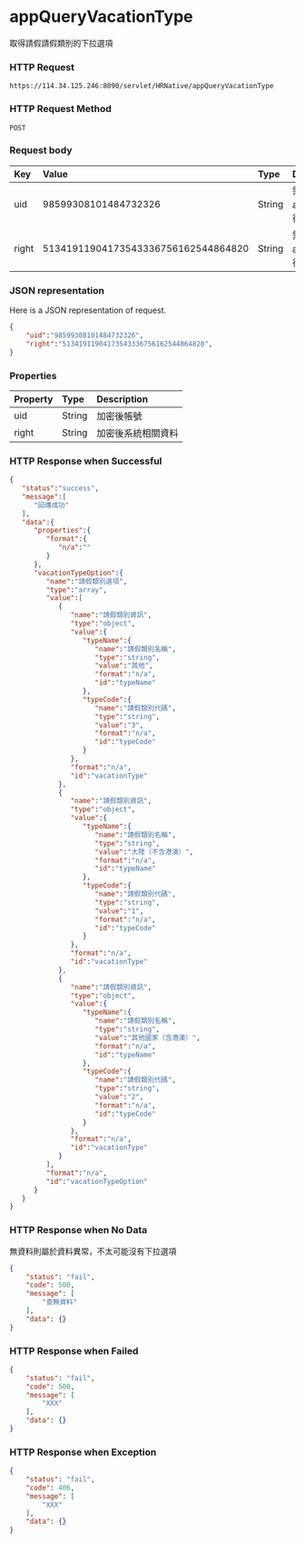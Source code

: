 # appQueryVacationType
取得請假請假類別的下拉選項

### HTTP Request
```
https://114.34.125.246:8090/servlet/HRNative/appQueryVacationType
```

### HTTP Request Method
```
POST
```

### Request body
| Key | Value | Type | Description |
|:----------|:-------------|:-----|:------------|
| uid | 98599308101484732326 | String | 需透過appLogin取得
| right | 51341911904173543336756162544864820 | String | 需透過appLogin取得 |

### JSON representation
Here is a JSON representation of request.
```json
{
    "uid":"98599308101484732326",
    "right":"51341911904173543336756162544864820",
}
```

### Properties
| Property | Type | Description |
|:---------|:-----|:------------|
| uid   | String | 加密後帳號 |
| right | String | 加密後系統相關資料 |

### HTTP Response when Successful
```json
{
   "status":"success",
   "message":[
      "回傳成功"
   ],
   "data":{
      "properties":{
         "format":{
            "n/a":""
         }
      },
      "vacationTypeOption":{
         "name":"請假類別選項",
         "type":"array",
         "value":[
            {
               "name":"請假類別資訊",
               "type":"object",
               "value":{
                  "typeName":{
                     "name":"請假類別名稱",
                     "type":"string",
                     "value":"其他",
                     "format":"n/a",
                     "id":"typeName"
                  },
                  "typeCode":{
                     "name":"請假類別代碼",
                     "type":"string",
                     "value":"3",
                     "format":"n/a",
                     "id":"typeCode"
                  }
               },
               "format":"n/a",
               "id":"vacationType"
            },
            {
               "name":"請假類別資訊",
               "type":"object",
               "value":{
                  "typeName":{
                     "name":"請假類別名稱",
                     "type":"string",
                     "value":"大陸（不含港澳）",
                     "format":"n/a",
                     "id":"typeName"
                  },
                  "typeCode":{
                     "name":"請假類別代碼",
                     "type":"string",
                     "value":"1",
                     "format":"n/a",
                     "id":"typeCode"
                  }
               },
               "format":"n/a",
               "id":"vacationType"
            },
            {
               "name":"請假類別資訊",
               "type":"object",
               "value":{
                  "typeName":{
                     "name":"請假類別名稱",
                     "type":"string",
                     "value":"其他國家（含港澳）",
                     "format":"n/a",
                     "id":"typeName"
                  },
                  "typeCode":{
                     "name":"請假類別代碼",
                     "type":"string",
                     "value":"2",
                     "format":"n/a",
                     "id":"typeCode"
                  }
               },
               "format":"n/a",
               "id":"vacationType"
            }
         ],
         "format":"n/a",
         "id":"vacationTypeOption"
      }
   }
}
```

### HTTP Response when No Data 
無資料則屬於資料異常，不太可能沒有下拉選項
```json
{
    "status": "fail",
    "code": 500,
    "message": [
        "查無資料"
    ],
    "data": {}
}
```

### HTTP Response when Failed
```json
{
    "status": "fail",
    "code": 500,
    "message": [
        "XXX"
    ],
    "data": {}
}
```

### HTTP Response when Exception
```json
{
    "status": "fail",
    "code": 406,
    "message": [
        "XXX"
    ],
    "data": {}
}
```
